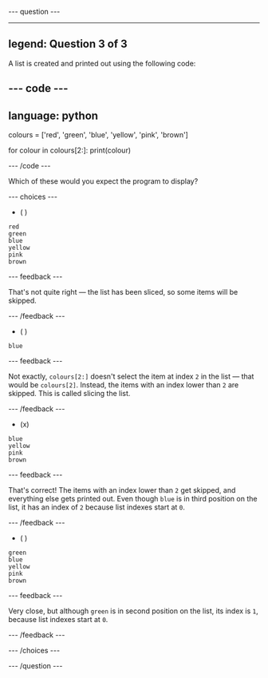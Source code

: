 
--- question ---

---
legend: Question 3 of 3
---

A list is created and printed out using the following code:

--- code ---
---
language: python
---

colours = ['red', 'green', 'blue', 'yellow', 'pink', 'brown']

for colour in colours[2:]:
  print(colour)

--- /code ---

Which of these would you expect the program to display?

--- choices ---

- ( ) 
```
red
green
blue
yellow
pink
brown
```
  --- feedback ---
  
  That's not quite right — the list has been sliced, so some items will be skipped.

  --- /feedback ---

- ( ) 
```
blue
```

  --- feedback ---

  Not exactly, `colours[2:]` doesn't select the item at index `2` in the list — that would be `colours[2]`. Instead, the items with an index lower than `2` are skipped. This is called slicing the list.

  --- /feedback ---

- (x) 
```
blue
yellow
pink
brown
```

  --- feedback ---
  
  That's correct! The items with an index lower than `2` get skipped, and everything else gets printed out. Even though `blue` is in third position on the list, it has an index of `2` because list indexes start at `0`.

  --- /feedback ---

- ( ) 
```
green
blue
yellow
pink
brown
```

  --- feedback ---
  
  Very close, but although `green` is in second position on the list, its index is `1`, because list indexes start at `0`.

  --- /feedback ---

--- /choices ---

--- /question ---
